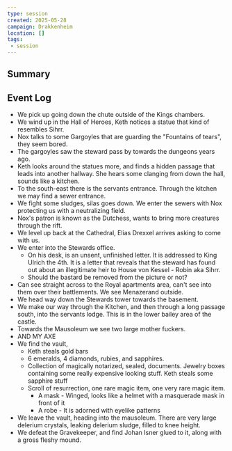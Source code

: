 ```yaml
---
type: session
created: 2025-05-28
campaign: Drakkenheim
location: []
tags:
 - session
---
```


## Summary

## Event Log

- We pick up going down the chute outside of the Kings chambers.
- We wind up in the Hall of Heroes, Keth notices a statue that kind of resembles Sihrr.
- Nox talks to some Gargoyles that are guarding the "Fountains of tears", they seem bored.
- The gargoyles saw the steward pass by towards the dungeons years ago.
- Keth looks around the statues more, and finds a hidden passage that leads into another hallway. She hears some clanging from down the hall, sounds like a kitchen.
- To the south-east there is the servants entrance. Through the kitchen we may find a sewer entrance.
- We fight some sludges, silas goes down. We enter the sewers with Nox protecting us with a neutralizing field.
- Nox's patron is known as the Dutchess, wants to bring more creatures through the rift.
- We level up back at the Cathedral, Elias Drexxel arrives asking to come with us.
- We enter into the Stewards office.
	- On his desk, is an unsent, unfinished letter. It is addressed to King Ulrich the 4th. It is a letter that reveals that the steward has found out about an illegitimate heir to House von Kessel - Robin aka Sihrr.
	- Should the bastard be removed from the picture or not?
- Can see straight across to the Royal apartments area, can't see into them over their battlements. We see Menazerand outside.
- We head way down the Stewards tower towards the basement.
- We make our way through the Kitchen, and then through a long passage south, into the servants lodge. This is in the lower bailey area of the castle.
- Towards the Mausoleum we see two large mother fuckers.
- AND MY AXE
- We find the vault,
	- Keth steals gold bars
	- 6 emeralds, 4 diamonds, rubies, and sapphires.
	- Collection of magically notarized, sealed, documents. Jewelry boxes containing some really expensive looking stuff. Keth steals some sapphire stuff
	- Scroll of resurrection, one rare magic item, one very rare magic item.
		- A mask - Winged, looks like a helmet with a masquerade mask in front of it
		- A robe - It is adorned with eyelike patterns
- We leave the vault, heading into the mausoleum. There are very large delerium crystals, leaking delerium sludge, filled to knee height.
- We defeat the Gravekeeper, and find Johan Isner glued to it, along with a gross fleshy mound.


